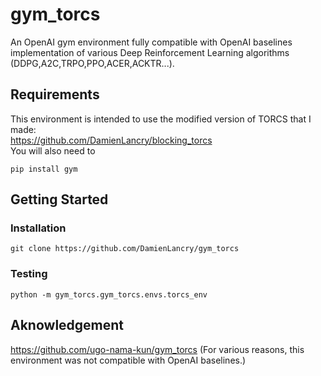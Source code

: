 # gym_torcs
An OpenAI gym environment fully compatible with OpenAI baselines implementation of various Deep Reinforcement Learning algorithms (DDPG,A2C,TRPO,PPO,ACER,ACKTR...).


## Requirements
This environment is intended to use the modified version of TORCS that I made:<br />
https://github.com/DamienLancry/blocking_torcs <br />
You will also need to 
``` 
pip install gym
```

## Getting Started
### Installation
```
git clone https://github.com/DamienLancry/gym_torcs
```
### Testing
```
python -m gym_torcs.gym_torcs.envs.torcs_env
```
## Aknowledgement
https://github.com/ugo-nama-kun/gym_torcs (For various reasons, this environment was not compatible with OpenAI baselines.)
